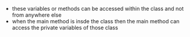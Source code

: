 * these variables or methods can be accessed within the class and not from anywhere else
* when the main method is insde the class then the main method can access the private variables of those class
